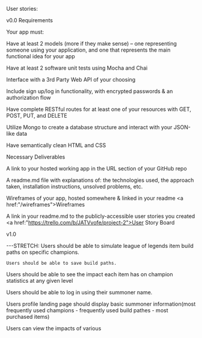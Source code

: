 User stories:

v0.0
Requirements

Your app must:

Have at least 2 models (more if they make sense) – one representing someone using your 
application, and one that represents the main functional idea for your app

Have at least 2 software unit tests using Mocha and Chai

Interface with a 3rd Party Web API of your choosing

Include sign up/log in functionality, with encrypted passwords & an authorization flow

Have complete RESTful routes for at least one of your resources with GET, POST, PUT, and DELETE

Utilize Mongo to create a database structure and interact with your JSON-like data

Have semantically clean HTML and CSS



Necessary Deliverables

A link to your hosted working app in the URL section of your GitHub repo

A readme.md file with explanations of: 
	the technologies used, 
	the approach taken, 
	installation instructions, 
	unsolved problems, 
	etc.

Wireframes of your app, hosted somewhere & linked in your readme
<a href:"/wireframes">Wireframes</a>

A link in your readme.md to the publicly-accessible user stories you created
<a href:"https://trello.com/b/JATVvofe/project-2">User Story Board</a>

v1.0

---STRETCH: Users should be able to simulate league of legends item build paths on specific champions.

	Users should be able to save build paths.

Users should be able to see the impact each item has on champion statistics at any given level

Users should be able to log in using their summoner name.

Users profile landing page should display basic summoner information(most frequently used champions - frequently used build pathes - most purchased items)

Users can view the impacts of various 
